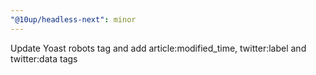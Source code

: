 ```yaml
---
"@10up/headless-next": minor
---
```


Update Yoast robots tag and add article:modified_time, twitter:label and twitter:data tags
